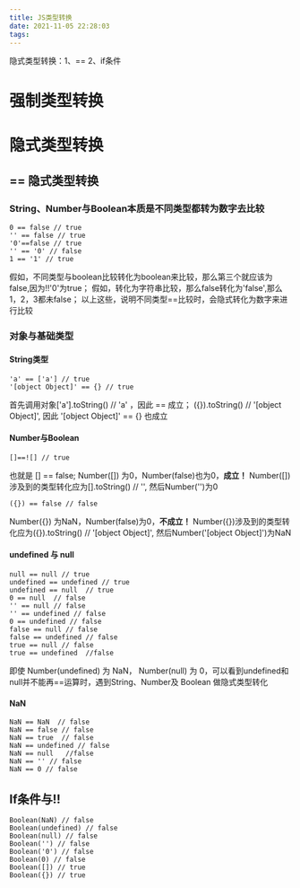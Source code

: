 ```yaml
---
title: JS类型转换
date: 2021-11-05 22:28:03
tags:
---
```

隐式类型转换：1、== 2、if条件

<!--more-->

# 强制类型转换

# 隐式类型转换
## == 隐式类型转换
### String、Number与Boolean本质是不同类型都转为**数字**去比较
```
0 == false // true
'' == false // true
'0'==false // true
'' == '0' // false
1 == '1' // true
```
假如，不同类型与boolean比较转化为boolean来比较，那么第三个就应该为false,因为!!'0'为true；
假如，转化为字符串比较，那么false转化为'false',那么1，2，3都未false；
以上这些，说明不同类型==比较时，会隐式转化为数字来进行比较

### 对象与基础类型
#### String类型

```
'a' == ['a'] // true
'[object Object]' == {} // true
```
首先调用对象['a'].toString() // 'a' ，因此 == 成立；
({}).toString() // '[object Object]', 因此 '[object Object]' == {} 也成立
#### Number与Boolean

```
[]==![] // true
```
也就是 [] == false; Number([]) 为0，Number(false)也为0，**成立！**
Number([])涉及到的类型转化应为[].toString() // '', 然后Number('')为0

```
({}) == false // false
```
Number({}) 为NaN，Number(false)为0，**不成立！**
Number({})涉及到的类型转化应为({}).toString() // '[object Object]', 然后Number('[object Object]')为NaN

#### undefined 与 null

```
null == null // true
undefined == undefined // true
undefined == null  // true
0 == null  // false
'' == null // false
'' == undefined // false
0 == undefined // false
false == null // false
false == undefined // false
true == null // false
true == undefined  //false
```
即使 Number(undefined) 为 NaN， Number(null) 为 0，可以看到undefined和null并不能再==运算时，遇到String、Number及  Boolean 做隐式类型转化 

#### NaN

```
NaN == NaN  // false
NaN == false // false
NaN == true  // false
NaN == undefined // false
NaN == null   //false
NaN == '' // false
NaN == 0 // false
```

## If条件与!!

```
Boolean(NaN) // false
Boolean(undefined) // false
Boolean(null) // false
Boolean('') // false
Boolean('0') // false
Boolean(0) // false
Boolean([]) // true
Boolean({}) // true

```